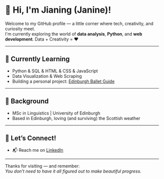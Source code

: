 # 👋 Hi, I'm Jianing (Janine)!

Welcome to my GitHub profile — a little corner where tech, creativity, and curiosity meet.  
I'm currently exploring the world of **data analysis**, **Python**, and **web development**.
Data + Creativity = ❤️  

---

## 🌱 Currently Learning

- Python & SQL & HTML & CSS & JavaScript 
- Data Visualization & Web Scraping
- Building a personal project: [Edinburgh Ballet Guide](https://jianingz-janine.github.io/BalletCore/)

---

## 🧠 Background

- MSc in Linguistics | University of Edinburgh   
- Based in Edinburgh, loving (and surviving) the Scottish weather 

---

## 🌸 Let’s Connect!

- 📬 Reach me on [LinkedIn](https://www.linkedin.com/in/jnz-uk/)

---

Thanks for visiting — and remember:  
*You don’t need to have it all figured out to make beautiful progress.* 
